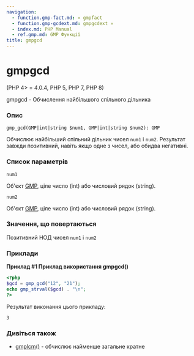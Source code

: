 ```yaml
---
navigation:
  - function.gmp-fact.md: « gmpfact
  - function.gmp-gcdext.md: gmpgcdext »
  - index.md: PHP Manual
  - ref.gmp.md: GMP Функції
title: gmpgcd
---
```

# gmpgcd

(PHP 4> = 4.0.4, PHP 5, PHP 7, PHP 8)

gmpgcd - Обчислення найбільшого спільного дільника

### Опис

```methodsynopsis
gmp_gcd(GMP|int|string $num1, GMP|int|string $num2): GMP
```

Обчислює найбільший спільний дільник чисел `num1` і `num2`. Результат завжди позитивний, навіть якщо одне з чисел, або обидва негативні.

### Список параметрів

`num1`

Об'єкт [GMP](class.gmp.md), ціле число (int) або числовий рядок (string).

`num2`

Об'єкт [GMP](class.gmp.md), ціле число (int) або числовий рядок (string).

### Значення, що повертаються

Позитивний НОД чисел `num1` і `num2`

### Приклади

**Приклад #1 Приклад використання **gmpgcd()****

```php
<?php
$gcd = gmp_gcd("12", "21");
echo gmp_strval($gcd) . "\n";
?>
```

Результат виконання цього прикладу:

```
3
```

### Дивіться також

-   [gmplcm()](function.gmp-lcm.md) - обчислює найменше загальне кратне
